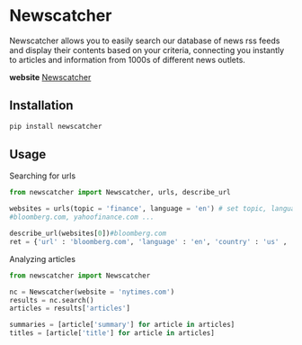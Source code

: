 # Newscatcher

Newscatcher allows you to easily search our database of news rss feeds and display their contents based on your criteria, connecting you instantly to articles and information from 1000s of different news outlets.

**website** [Newscatcher](https://newscatcherapi.com/)

## Installation

```bash
pip install newscatcher
```

## Usage

Searching for urls
```python
from newscatcher import Newscatcher, urls, describe_url

websites = urls(topic = 'finance', language = 'en') # set topic, language, country
#bloomberg.com, yahoofinance.com ...

describe_url(websites[0])#bloomberg.com
ret = {'url' : 'bloomberg.com', 'language' : 'en', 'country' : 'us' , 'topics' : topics}
```

Analyzing articles

```python
from newscatcher import Newscatcher

nc = Newscatcher(website = 'nytimes.com')
results = nc.search() 
articles = results['articles']

summaries = [article['summary'] for article in articles]
titles = [article['title'] for article in articles]
